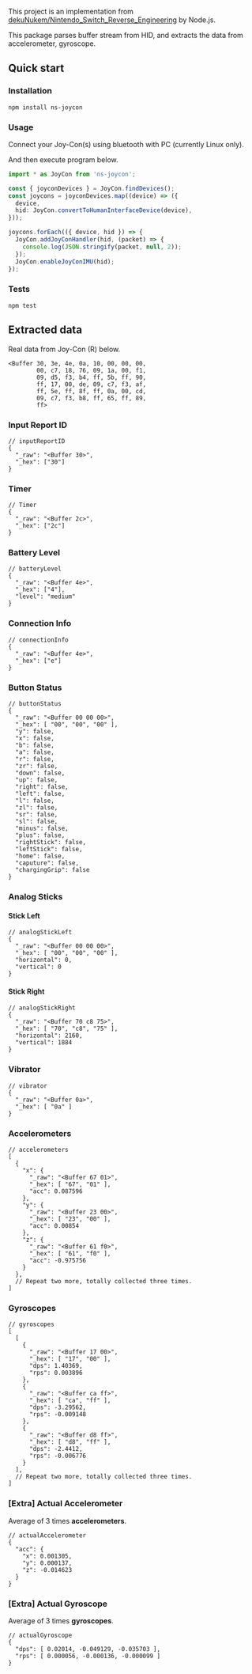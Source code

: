 This project is an implementation from [dekuNukem/Nintendo_Switch_Reverse_Engineering](https://github.com/dekuNukem/Nintendo_Switch_Reverse_Engineering) by Node.js.

This package parses buffer stream from HID, and extracts the data from accelerometer, gyroscope.

## Quick start

### Installation

```shell
npm install ns-joycon
```

### Usage

Connect your Joy-Con(s) using bluetooth with PC (currently Linux only).

And then execute program below.

```typescript
import * as JoyCon from 'ns-joycon';

const { joyconDevices } = JoyCon.findDevices();
const joycons = joyconDevices.map((device) => ({
  device,
  hid: JoyCon.convertToHumanInterfaceDevice(device),
}));

joycons.forEach(({ device, hid }) => {
  JoyCon.addJoyConHandler(hid, (packet) => {
    console.log(JSON.stringify(packet, null, 2));
  });
  JoyCon.enableJoyConIMU(hid);
});
```

### Tests

```shell
npm test
```

## Extracted data

Real data from Joy-Con (R) below.

```
<Buffer 30, 3e, 4e, 0a, 10, 00, 00, 00,
        00, c7, 18, 76, 09, 1a, 00, f1,
        09, d5, f3, b4, ff, 5b, ff, 90,
        ff, 17, 00, de, 09, c7, f3, af,
        ff, 5e, ff, 8f, ff, 0a, 00, cd,
        09, c7, f3, b8, ff, 65, ff, 89,
        ff>
```

### Input Report ID

```jsonc
// inputReportID
{
  "_raw": "<Buffer 30>",
  "_hex": ["30"]
}
```

### Timer

```jsonc
// Timer
{
  "_raw": "<Buffer 2c>",
  "_hex": ["2c"]
}
```

### Battery Level

```jsonc
// batteryLevel
{
  "_raw": "<Buffer 4e>",
  "_hex": ["4"],
  "level": "medium"
}
```

### Connection Info

```jsonc
// connectionInfo
{
  "_raw": "<Buffer 4e>",
  "_hex": ["e"]
}
```

### Button Status

```jsonc
// buttonStatus
{
  "_raw": "<Buffer 00 00 00>",
  "_hex": [ "00", "00", "00" ],
  "y": false,
  "x": false,
  "b": false,
  "a": false,
  "r": false,
  "zr": false,
  "down": false,
  "up": false,
  "right": false,
  "left": false,
  "l": false,
  "zl": false,
  "sr": false,
  "sl": false,
  "minus": false,
  "plus": false,
  "rightStick": false,
  "leftStick": false,
  "home": false,
  "caputure": false,
  "chargingGrip": false
}
```

### Analog Sticks

#### Stick Left

```jsonc
// analogStickLeft
{
  "_raw": "<Buffer 00 00 00>",
  "_hex": [ "00", "00", "00" ],
  "horizontal": 0,
  "vertical": 0
}
```

#### Stick Right

```jsonc
// analogStickRight
{
  "_raw": "<Buffer 70 c8 75>",
  "_hex": [ "70", "c8", "75" ],
  "horizontal": 2160,
  "vertical": 1884
}
```

### Vibrator

```jsonc
// vibrator
{
  "_raw": "<Buffer 0a>",
  "_hex": [ "0a" ]
}
```

### Accelerometers

```jsonc
// accelerometers
[
  {
    "x": {
      "_raw": "<Buffer 67 01>",
      "_hex": [ "67", "01" ],
      "acc": 0.087596
    },
    "y": {
      "_raw": "<Buffer 23 00>",
      "_hex": [ "23", "00" ],
      "acc": 0.00854
    },
    "z": {
      "_raw": "<Buffer 61 f0>",
      "_hex": [ "61", "f0" ],
      "acc": -0.975756
    }
  },
  // Repeat two more, totally collected three times.
]
```

### Gyroscopes

```jsonc
// gyroscopes
[
  [
    {
      "_raw": "<Buffer 17 00>",
      "_hex": [ "17", "00" ],
      "dps": 1.40369,
      "rps": 0.003896
    },
    {
      "_raw": "<Buffer ca ff>",
      "_hex": [ "ca", "ff" ],
      "dps": -3.29562,
      "rps": -0.009148
    },
    {
      "_raw": "<Buffer d8 ff>",
      "_hex": [ "d8", "ff" ],
      "dps": -2.4412,
      "rps": -0.006776
    }
  ],
  // Repeat two more, totally collected three times.
]
```

### [Extra] Actual Accelerometer

Average of 3 times **accelerometers**.

```jsonc
// actualAccelerometer
{
  "acc": {
    "x": 0.001305,
    "y": 0.000137,
    "z": -0.014623
  }
}
```

### [Extra] Actual Gyroscope

Average of 3 times **gyroscopes**.

```jsonc
// actualGyroscope
{
  "dps": [ 0.02014, -0.049129, -0.035703 ],
  "rps": [ 0.000056, -0.000136, -0.000099 ]
}
```
